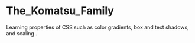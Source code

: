# The_Komatsu_Family
Learning properties of CSS such as color gradients, box and text shadows, and scaling .
